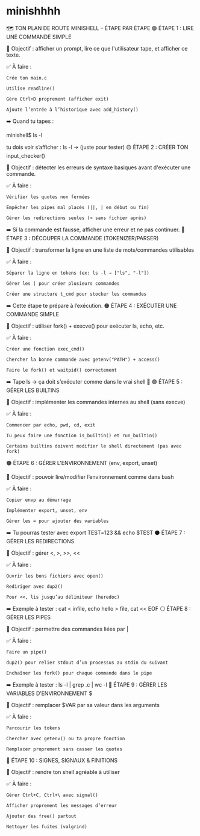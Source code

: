 # minishhhh
🗺️ TON PLAN DE ROUTE MINISHELL – ÉTAPE PAR ÉTAPE
🟢 ÉTAPE 1 : LIRE UNE COMMANDE SIMPLE

🔧 Objectif : afficher un prompt, lire ce que l'utilisateur tape, et afficher ce texte.

✅ À faire :

    Crée ton main.c

    Utilise readline()

    Gère Ctrl+D proprement (afficher exit)

    Ajoute l’entrée à l’historique avec add_history()

➡️ Quand tu tapes :

minishell$ ls -l

tu dois voir s’afficher : ls -l → (juste pour tester)
🟡 ÉTAPE 2 : CRÉER TON input_checker()

🔧 Objectif : détecter les erreurs de syntaxe basiques avant d'exécuter une commande.

✅ À faire :

    Vérifier les quotes non fermées

    Empêcher les pipes mal placés (||, | en début ou fin)

    Gérer les redirections seules (> sans fichier après)

➡️ Si la commande est fausse, afficher une erreur et ne pas continuer.
🔵 ÉTAPE 3 : DÉCOUPER LA COMMANDE (TOKENIZER/PARSER)

🔧 Objectif : transformer la ligne en une liste de mots/commandes utilisables

✅ À faire :

    Séparer la ligne en tokens (ex: ls -l → ["ls", "-l"])

    Gérer les | pour créer plusieurs commandes

    Créer une structure t_cmd pour stocker les commandes

➡️ Cette étape te prépare à l’exécution.
🟠 ÉTAPE 4 : EXÉCUTER UNE COMMANDE SIMPLE

🔧 Objectif : utiliser fork() + execve() pour exécuter ls, echo, etc.

✅ À faire :

    Créer une fonction exec_cmd()

    Chercher la bonne commande avec getenv("PATH") + access()

    Faire le fork() et waitpid() correctement

➡️ Tape ls → ça doit s’exécuter comme dans le vrai shell 🎉
🟣 ÉTAPE 5 : GÉRER LES BUILTINS

🔧 Objectif : implémenter les commandes internes au shell (sans execve)

✅ À faire :

    Commencer par echo, pwd, cd, exit

    Tu peux faire une fonction is_builtin() et run_builtin()

    Certains builtins doivent modifier le shell directement (pas avec fork)

🟤 ÉTAPE 6 : GÉRER L’ENVIRONNEMENT (env, export, unset)

🔧 Objectif : pouvoir lire/modifier l’environnement comme dans bash

✅ À faire :

    Copier envp au démarrage

    Implémenter export, unset, env

    Gérer les = pour ajouter des variables

➡️ Tu pourras tester avec export TEST=123 && echo $TEST
⚫ ÉTAPE 7 : GÉRER LES REDIRECTIONS

🔧 Objectif : gérer <, >, >>, <<

✅ À faire :

    Ouvrir les bons fichiers avec open()

    Rediriger avec dup2()

    Pour <<, lis jusqu’au délimiteur (heredoc)

➡️ Exemple à tester : cat < infile, echo hello > file, cat << EOF
⚪ ÉTAPE 8 : GÉRER LES PIPES

🔧 Objectif : permettre des commandes liées par |

✅ À faire :

    Faire un pipe()

    dup2() pour relier stdout d’un processus au stdin du suivant

    Enchaîner les fork() pour chaque commande dans le pipe

➡️ Exemple à tester : ls -l | grep .c | wc -l
🔺 ÉTAPE 9 : GÉRER LES VARIABLES D’ENVIRONNEMENT $

🔧 Objectif : remplacer $VAR par sa valeur dans les arguments

✅ À faire :

    Parcourir les tokens

    Chercher avec getenv() ou ta propre fonction

    Remplacer proprement sans casser les quotes

🔻 ÉTAPE 10 : SIGNES, SIGNAUX & FINITIONS

🔧 Objectif : rendre ton shell agréable à utiliser

✅ À faire :

    Gérer Ctrl+C, Ctrl+\ avec signal()

    Afficher proprement les messages d’erreur

    Ajouter des free() partout

    Nettoyer les fuites (valgrind)

